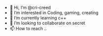 - 👋 Hi, I’m @cri-creed
- 👀 I’m interested in Coding, gaming, creating
- 🌱 I’m currently learning c++
- 💞️ I’m looking to collaborate on secret
- 📫 How to reach ..

<!---
cri-creed/cri-creed is a ✨ special ✨ repository because its `README.md` (this file) appears on your GitHub profile.
You can click the Preview link to take a look at your changes.
--->
